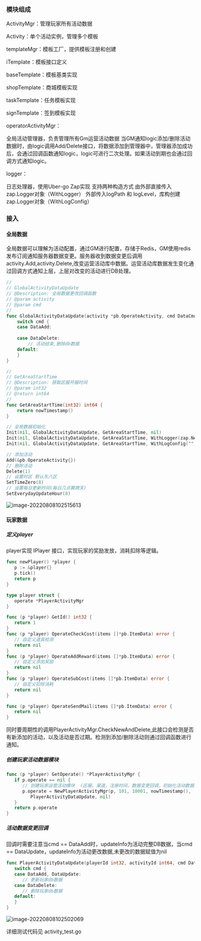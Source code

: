 

### 模块组成

ActivityMgr：管理玩家所有活动数据

Activity：单个活动实例，管理多个模板

templateMgr：模板工厂，提供模板注册和创建

iTemplate：模板接口定义

baseTemplate：模板基类实现

shopTemplate：商城模板实现

taskTemplate：任务模板实现

signTemplate：签到模板实现

operatorActivityMgr：

全局活动管理器，负责管理所有Gm运营活动数据
当GM通知logic添加/删除活动数据时，由logic调用Add/Delete接口，将数据添加到管理器中，管理器添加成功后，会通过回调函数通知logic，logic可进行二次处理。如果活动到期也会通过回调方式通知logic。


logger：

日志处理器，使用Uber-go Zap实现
支持两种构造方式
由外部直接传入zap.Logger对象（WithLogger）
外部传入logPath 和 logLevel，库构创建zap.Logger对象（WithLogConfig）





### 接入

#### 全局数据

全局数据可以理解为活动配置，通过GM进行配置，存储于Redis，GM使用redis 发布订阅通知服务器数据变更。服务器收到数据变更后调用activity.Add,activity.Delete,改变运营活动库中数据。运营活动库数据发生变化通过回调方式通知上层，上层对改变的活动进行DB处理。

```go
//
// GlobalActivityDataUpdate
// @Description: 全局数据更改回调函数
// @param activity
// @param cmd
//
func GlobalActivityDataUpdate(activity *pb.OperateActivity, cmd DataCmd) {
	switch cmd {
	case DataAdd:
		
	case DataDelete:
		// 活动结束,删除db数据
	default:
	}
}

//
// GetAreaStartTime
// @Description: 获取区服开服时间
// @param int32
// @return int64
//
func GetAreaStartTime(int32) int64 {
	return nowTimestamp()
}

// 全局数据初始化
Init(nil, GlobalActivityDataUpdate, GetAreaStartTime, nil)
Init(nil, GlobalActivityDataUpdate, GetAreaStartTime, WithLogger(zap.New(zapcore.NewTee())))
Init(nil, GlobalActivityDataUpdate, GetAreaStartTime, WithLogConfig("", zap.DebugLevel))

// 添加活动
Add(&pb.OperateActivity{})
// 删除活动
Delete(1)
// 设置时区 默认东八区
SetTimeZero(8)
// 设置每日更新时间(每日几点算跨天)
SetEverydayUpdateHour(8)
```

![image-20220808102515613](https://s2.loli.net/2022/08/08/mESJhytX3DQ8Pir.png)


#### 玩家数据

##### 定义player

player实现 IPlayer 接口，实现玩家的奖励发放，消耗扣除等逻辑。

```go
func newPlayer() *player {
   p := &player{}
   p.tick()
   return p
}

type player struct {
   operate *PlayerActivityMgr
}

func (p *player) GetId() int32 {
   return 1
}
func (p *player) OperateCheckCost(items []*pb.ItemData) error {
   // 自定义道具检测
   return nil
}
func (p *player) OperateAddReward(items []*pb.ItemData) error {
   // 自定义添加奖励
   return nil
}
func (p *player) OperateSubCost(items []*pb.ItemData) error {
   // 自定义扣除消耗
   return nil
}

func (p *player) OperateSendMail(items []*pb.ItemData) error {
   return nil
}
```

同时要周期性的调用PlayerActivityMgr.CheckNewAndDelete,此接口会检测是否有新添加的活动，以及活动是否过期。检测到添加/删除活动则通过回调函数进行通知。



##### 创建玩家活动数据模块

```go
func (p *player) GetOperate() *PlayerActivityMgr {
   if p.operate == nil {
      // 创建玩家运营活动模块  (区服，渠道，注册时间，数据变更回调，初始化活动数据)
      p.operate = NewPlayerActivityMgr(p, 101, 10001, nowTimestamp(),
         PlayerActivityDataUpdate, nil)
   }
   return p.operate
}
```
##### 活动数据变更回调

回调时需要注意当cmd == DataAdd时，updateInfo为活动完整DB数据，当cmd == DataUpdate，updateInfo为活动更改数据,未更改的数据赋值为nil

```go
func PlayerActivityDataUpdate(playerId int32, activityId int64, cmd DataCmd, updateInfo *pb.OperateActivityDB) {
   switch cmd {
   case DataAdd, DataUpdate:
      // 更新玩家db数据
   case DataDelete:
      // 删除玩家db数据
   default:
   }
}
```

![image-20220808102502069](https://s2.loli.net/2022/08/08/dorcLpSP6fzGCxb.png)

详细测试代码见 activity_test.go
